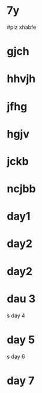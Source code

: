 # 7y
#plz xhabfe
# gjch
# hhvjh
# jfhg
# hgjv
# jckb
# ncjbb
# day1
# day2
# day2
# dau 3
s day 4
# day 5
s day 6
# day 7
